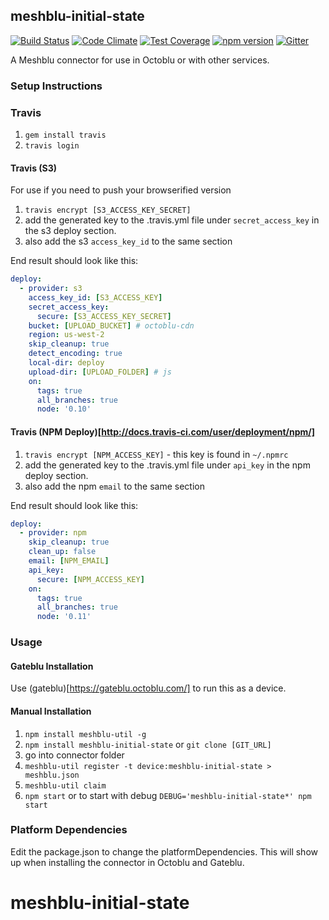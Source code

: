 ## meshblu-initial-state

[![Build Status](https://travis-ci.org/octoblu/meshblu-initial-state.svg?branch=master)](https://travis-ci.org/octoblu/meshblu-initial-state)
[![Code Climate](https://codeclimate.com/github/octoblu/meshblu-initial-state/badges/gpa.svg)](https://codeclimate.com/github/octoblu/meshblu-initial-state)
[![Test Coverage](https://codeclimate.com/github/octoblu/meshblu-initial-state/badges/coverage.svg)](https://codeclimate.com/github/octoblu/meshblu-initial-state)
[![npm version](https://badge.fury.io/js/meshblu-initial-state.svg)](http://badge.fury.io/js/meshblu-initial-state)
[![Gitter](https://badges.gitter.im/octoblu/help.svg)](https://gitter.im/octoblu/help)

A Meshblu connector for use in Octoblu or with other services.

### Setup Instructions

### Travis

1. `gem install travis`
1. `travis login`

#### Travis (S3)

For use if you need to push your browserified version

1. `travis encrypt [S3_ACCESS_KEY_SECRET]`
1. add the generated key to the .travis.yml file under `secret_access_key` in the s3 deploy section.
1. also add the s3 `access_key_id` to the same section

End result should look like this:

```yml
deploy:
  - provider: s3
    access_key_id: [S3_ACCESS_KEY]
    secret_access_key:
      secure: [S3_ACCESS_KEY_SECRET]
    bucket: [UPLOAD_BUCKET] # octoblu-cdn
    region: us-west-2
    skip_cleanup: true
    detect_encoding: true
    local-dir: deploy
    upload-dir: [UPLOAD_FOLDER] # js
    on:
      tags: true
      all_branches: true
      node: '0.10'
```

#### Travis (NPM Deploy)[http://docs.travis-ci.com/user/deployment/npm/]

1. `travis encrypt [NPM_ACCESS_KEY]` - this key is found in `~/.npmrc`
1. add the generated key to the .travis.yml file under `api_key` in the npm deploy section.
1. also add the npm `email` to the same section

End result should look like this:

```yml
deploy:
  - provider: npm
    skip_cleanup: true
    clean_up: false
    email: [NPM_EMAIL]
    api_key:
      secure: [NPM_ACCESS_KEY]
    on:
      tags: true
      all_branches: true
      node: '0.11'
```

### Usage

#### Gateblu Installation

Use (gateblu)[https://gateblu.octoblu.com/] to run this as a device.

#### Manual Installation

1. `npm install meshblu-util -g`
1. `npm install meshblu-initial-state` or `git clone [GIT_URL]`
1. go into connector folder
1. `meshblu-util register -t device:meshblu-initial-state > meshblu.json`
1. `meshblu-util claim`
1. `npm start` or to start with debug `DEBUG='meshblu-initial-state*' npm start`


### Platform Dependencies

Edit the package.json to change the platformDependencies. This will show up when installing the connector in Octoblu and Gateblu.
# meshblu-initial-state
